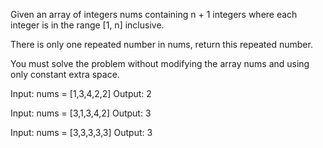Given an array of integers nums containing n + 1 integers where each integer is in the range [1, n] inclusive.

There is only one repeated number in nums, return this repeated number.

You must solve the problem without modifying the array nums and using only constant extra space.


Input: nums = [1,3,4,2,2]
Output: 2

Input: nums = [3,1,3,4,2]
Output: 3

Input: nums = [3,3,3,3,3]
Output: 3